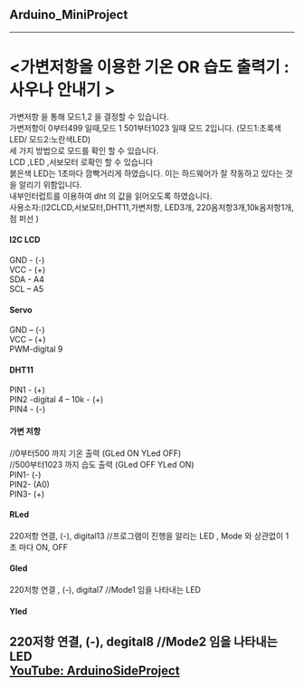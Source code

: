 ## Arduino_MiniProject
---
# <가변저항을 이용한 기온 OR 습도 출력기 : 사우나 안내기 >  
가변저항 을 통해 모드1,2 을 결정할 수 있습니다.  
가변저항이 0부터499 일때,모드 1 501부터1023 일때 모드 2입니다.   (모드1:초록색LED/ 모드2:노란색LED)  
세 가지 방법으로 모드를 확인 할 수 있습니다.   
LCD ,LED ,서보모터 로확인 할 수 있습니다    
붉은색 LED는 1초마다 깜빡거리게 하였습니다. 이는 하드웨어가 잘 작동하고 있다는 것을 알리기 위함입니다.  
내부인터럽트를 이용하여 dht 의 값을 읽어오도록 하였습니다.  
사용소자:(I2CLCD,서보모터,DHT11,가변저항, LED3개, 220옴저항3개,10k옴저항1개,점 퍼선 ) 


#### I2C LCD  
GND - (-)  
VCC - (+)  
SDA - A4  
SCL – A5  
#### Servo  
GND – (-)  
VCC – (+)  
PWM-digital 9  
#### DHT11  
PIN1 - (+)  
PIN2 -digital 4 – 10k - (+)  
PIN4 - (-)  

#### 가변 저항
//0부터500 까지 기온 출력 (GLed ON YLed OFF)   
//500부터1023 까지 습도 출력 (GLed OFF YLed ON)  
PIN1- (-)   
PIN2- (A0)   
PIN3- (+)  


#### RLed
220저항 연결, (-), digital13    //프로그램이 진행을 알리는 LED , Mode 와 상관없이 1초 마다 ON, OFF     
#### Gled
220저항 연결 , (-), digital7    //Mode1 임을 나타내는 LED  
#### Yled
220저항 연결, (-), degital8     //Mode2 임을 나타내는 LED  
[YouTube: ArduinoSideProject](https://youtu.be/algwWWbDdPs)
---
